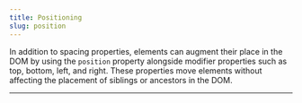 ```yaml
---
title: Positioning
slug: position
---
```


<script>
  import StaticRelativeAbsolute from "@examples/layout/position/static-relative-absolute.svelte";
  import FixedSticky from "@examples/layout/position/fixed-sticky.svelte";
  import Stacking from "@examples/layout/position/stacking-rules.svelte";
</script>

In addition to spacing properties, elements can augment their place in the DOM by using the `position` property alongside modifier properties such as top, bottom, left, and right. These properties move elements without affecting the placement of siblings or ancestors in the DOM.

---
